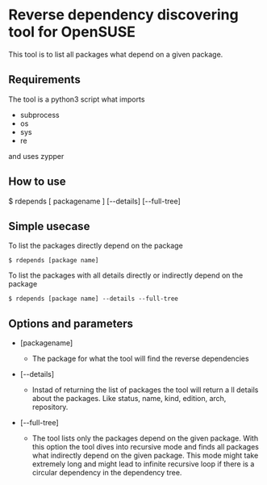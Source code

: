 # Reverse dependency discovering tool for OpenSUSE

This tool is to list all packages what depend on a given package.

## Requirements

The tool is a python3 script what imports

* subprocess
* os
* sys
* re

and uses zypper

## How to use

$ rdepends [ packagename ] [--details] [--full-tree]
## Simple usecase
To list the packages directly depend on the package
```
$ rdepends [package name]
```
To list the packages with all details directly or indirectly depend on the package
```
$ rdepends [package name] --details --full-tree
```


## Options and parameters

* [packagename]

  + The package for what the tool will find the reverse dependencies

* [--details]

    + Instad of returning the list of packages the tool will return a ll details about the packages. Like status, name, kind, edition, arch, repository.

* [--full-tree]

    + The tool lists only the packages depend on the given package. With this option the tool dives into recursive mode and finds all packages what indirectly depend on the given package. This mode might take extremely long and might lead to infinite recursive loop if there is a circular dependency in the dependency tree.
